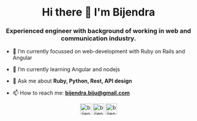 <h1 align="center">Hi there 👋 I'm Bijendra</h1>
<h3 align="center">Experienced engineer with background of working in web and communication industry.</h3>

- 🔭 I’m currently focussed on web-development with Ruby on Rails and Angular
- 🌱 I’m currently learning Angular and nodejs

- 💬 Ask me about **Ruby, Python, Rest, API design**
- 📫 How to reach me: **bijendra.biju@gmail.com**
<p align="center"> 
<a href="https://twitter.com/bijendrakr" target="blank"><img align="center" src="https://cdn.jsdelivr.net/npm/simple-icons@3.0.1/icons/twitter.svg" alt="bijendrakr" height="30" width="30" /></a>
<a href="https://linkedin.com/in/bijendrakr" target="blank"><img align="center" src="https://cdn.jsdelivr.net/npm/simple-icons@3.0.1/icons/linkedin.svg" alt="bijendrakr" height="30" width="30" /></a>
<a href="https://stackoverflow.com/users/599989/bijendra" target="blank"><img align="center" src="https://github.com/StackExchange.png?" alt="bijendra" height="30" width="30" /></a>  
</p>
